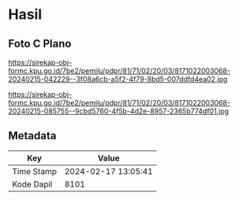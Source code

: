 # Hasil

## Foto C Plano

https://sirekap-obj-formc.kpu.go.id/7be2/pemilu/pdpr/81/71/02/20/03/8171022003068-20240215-042229--3f08a6cb-a5f2-4f79-8bd5-007ddfd4ea02.jpg

https://sirekap-obj-formc.kpu.go.id/7be2/pemilu/pdpr/81/71/02/20/03/8171022003068-20240215-085755--9cbd5760-4f5b-4d2e-8957-2365b774df01.jpg


## Metadata

| Key        | Value               |
| ---------- | ------------------- |
| Time Stamp | 2024-02-17 13:05:41 |
| Kode Dapil | 8101                |



